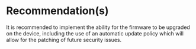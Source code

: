 # Recommendation(s)

It is recommended to implement the ability for the firmware to be upgraded on the device, including the use of an automatic update policy which will allow for the patching of future security issues.

